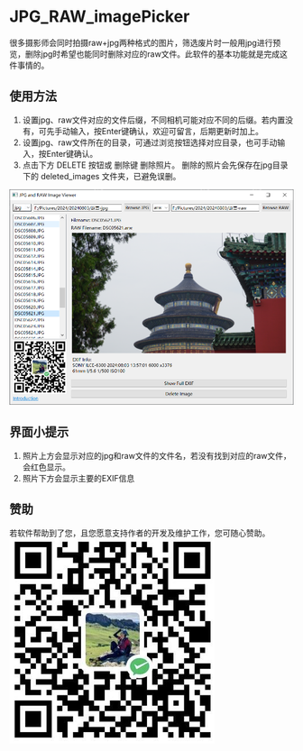 # JPG_RAW_imagePicker
很多摄影师会同时拍摄raw+jpg两种格式的图片，筛选废片时一般用jpg进行预览，删除jpg时希望也能同时删除对应的raw文件。此软件的基本功能就是完成这件事情的。

## 使用方法
1. 设置jpg、raw文件对应的文件后缀，不同相机可能对应不同的后缀。若内置没有，可先手动输入，按Enter键确认，欢迎可留言，后期更新时加上。
2. 设置jpg、raw文件所在的目录，可通过浏览按钮选择对应目录，也可手动输入，按Enter键确认。
3. 点击下方 DELETE 按钮或 删除键 删除照片。 删除的照片会先保存在jpg目录下的 deleted_images 文件夹，已避免误删。

![main screen](resources/main_screen.PNG)

## 界面小提示
1. 照片上方会显示对应的jpg和raw文件的文件名，若没有找到对应的raw文件，会红色显示。
2. 照片下方会显示主要的EXIF信息

## 赞助
若软件帮助到了您，且您愿意支持作者的开发及维护工作，您可随心赞助。
![weChat](resources/weChat.JPEG)